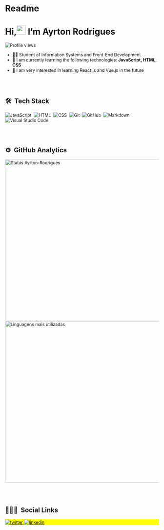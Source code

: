 # Readme
<h1 align="left">Hi,<img src="https://raw.githubusercontent.com/kaueMarques/kaueMarques/master/hi.gif" width="30px"> I’m Ayrton Rodrigues</h1>
<p align="left"> <img src="https://komarev.com/ghpvc/?username=Ayrton-Rodrigues&color=yellow" alt="Profile views" /> </p>

- 👨‍💻 Student of Information Systems and Front-End Development
- 🌱 I am currently learning the following technologies: **JavaScript, HTML, CSS**
- 👀 I am very interested in learning React.js and Vue.js in the future

<br><br>
## 🛠 &nbsp;Tech Stack

![JavaScript](https://img.shields.io/badge/-JavaScript-05122A?style=flat&logo=javascript)&nbsp;
![HTML](https://img.shields.io/badge/-HTML-05122A?style=flat&logo=HTML5)&nbsp;
![CSS](https://img.shields.io/badge/-CSS-05122A?style=flat&logo=CSS3&logoColor=1572B6)&nbsp;
![Git](https://img.shields.io/badge/-Git-05122A?style=flat&logo=git)&nbsp;
![GitHub](https://img.shields.io/badge/-GitHub-05122A?style=flat&logo=github)&nbsp;
![Markdown](https://img.shields.io/badge/-Markdown-05122A?style=flat&logo=markdown)&nbsp;
![Visual Studio Code](https://img.shields.io/badge/-Visual%20Studio%20Code-05122A?style=flat&logo=visual-studio-code&logoColor=007ACC)&nbsp;


<br><br>

## ⚙️ &nbsp;GitHub Analytics

<p align="left">
<img width="530em" src="https://github-readme-stats.vercel.app/api?username=Ayrton-Rodrigues&show_icons=true&theme=vision-friendly-dark" alt="Status Ayrton-Rodrigues"/>
<img width="530em" src="https://github-readme-stats.vercel.app/api/top-langs/?username=Ayrton-Rodrigues&layout=compact&theme=vision-friendly-dark" alt="Linguagens mais utilizadas"/>
</p>

<br><br>

## 👨🏽‍🦲 &nbsp;Social Links

<p align="left" style="background:yellow">

<a href="https://twitter.com/ayrtonnot" target="_blank">
  <img align="center" src="https://img.shields.io/badge/Twitter-1DA1F2?style=for-the-badge&logo=twitter&logoColor=white" alt="twitter"/>  
</a>
<a href="https://linkedin.com/in/ayrton-rodrigues-879223188" target="_blank">
  <img align="center" src="https://img.shields.io/badge/LinkedIn-0077B5?style=for-the-badge&logo=linkedin&logoColor=white" alt="linkedin"/>
</a>
</p>







<!-- 
- 👋 Hi, I’m @Ayrton-Rodrigues
- 👀 I’m interested in ...
- 🌱 I’m currently learning ...
- 💞️ I’m looking to collaborate on ...
- 📫 How to reach me ...


Ayrton-Rodrigues/Ayrton-Rodrigues is a ✨ special ✨ repository because its `README.md` (this file) appears on your GitHub profile.
You can click the Preview link to take a look at your changes. -->

